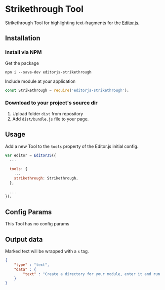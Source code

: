 # Strikethrough Tool

Strikethrough Tool for highlighting text-fragments for the [Editor.js](https://editorjs.io).

## Installation

### Install via NPM

Get the package

```shell
npm i --save-dev editorjs-strikethrough
```

Include module at your application

```javascript
const Strikethrough = require('editorjs-strikethrough');
```

### Download to your project's source dir

1. Upload folder `dist` from repository
2. Add `dist/bundle.js` file to your page.

## Usage

Add a new Tool to the `tools` property of the Editor.js initial config.

```javascript
var editor = EditorJS({
  ...
  
  tools: {
    ...
    strikethrough: Strikethrough,
  },
  
  ...
});
```

## Config Params

This Tool has no config params

## Output data

Marked text will be wrapped with a `s` tag.

```json
{
    "type" : "text",
    "data" : {
        "text" : "Create a directory for your module, enter it and run <s>npm init</s> command."
    }
}
```
